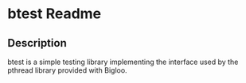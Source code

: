 # btest Readme


## Description

btest is a simple testing library implementing the interface used by the pthread library provided with Bigloo.

